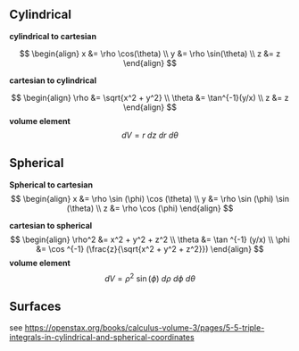 
## Cylindrical

**cylindrical to cartesian**

$$
\begin{align}
x &= \rho \cos(\theta) \\
y &= \rho \sin(\theta) \\
z &= z
\end{align}
$$

**cartesian to cylindrical**

$$
\begin{align}
\rho &= \sqrt{x^2 + y^2} \\
\theta &= \tan^{-1}(y/x) \\
z &= z
\end{align}
$$
**volume element**
$$
dV = r\ dz\ dr\ d\theta
$$

## Spherical

**Spherical to cartesian**
$$
\begin{align}
x &= \rho \sin (\phi) \cos (\theta) \\
y &= \rho \sin (\phi) \sin (\theta) \\
z &= \rho \cos (\phi)
\end{align}
$$

**cartesian to spherical**
$$
\begin{align}
\rho^2 &= x^2 + y^2 + z^2 \\
\theta &= \tan ^{-1} (y/x) \\
\phi &= \cos ^{-1} (\frac{z}{\sqrt{x^2 + y^2 + z^2}})
\end{align}
$$
**volume element**
$$
dV =  \rho^2 \ \sin (\phi) \ d\rho \ d\phi \ d\theta
$$

## Surfaces

see https://openstax.org/books/calculus-volume-3/pages/5-5-triple-integrals-in-cylindrical-and-spherical-coordinates